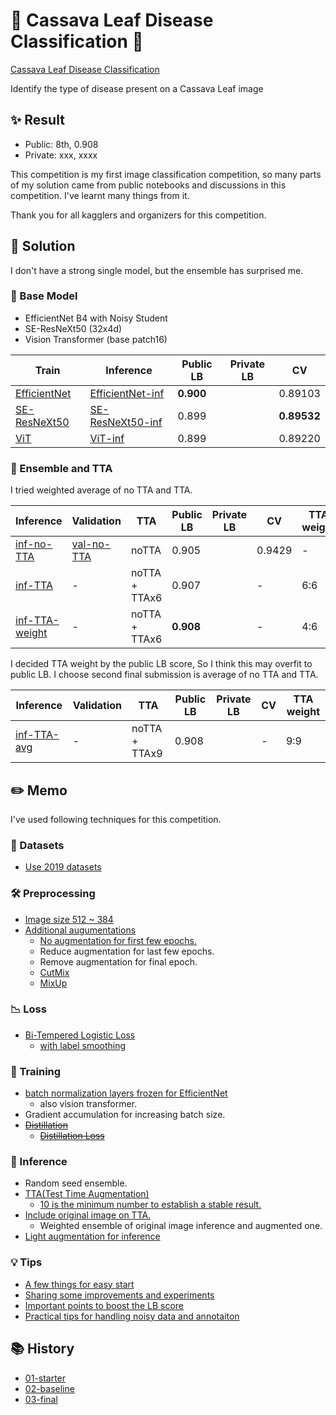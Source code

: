 # 🍃 Cassava Leaf Disease Classification 🍃

[Cassava Leaf Disease Classification](https://www.kaggle.com/c/cassava-leaf-disease-classification/overview)

Identify the type of disease present on a Cassava Leaf image

## ✨ Result

- Public: 8th, 0.908
- Private: xxx, xxxx

This competition is my first image classification competition,
so many parts of my solution came from public notebooks and discussions in this competition.
I've learnt many things from it.

Thank you for all kagglers and organizers for this competition.

## 🔖 Solution

I don't have a strong single model, but the ensemble has surprised me.

### 🎨 Base Model

- EfficientNet B4 with Noisy Student
- SE-ResNeXt50 (32x4d)
- Vision Transformer (base patch16)

| Train          | Inference          | Public LB | Private LB | CV          |
| ---            | ---                | ---       | ---        | ---         |
| [EfficientNet] | [EfficientNet-inf] | **0.900** |            | 0.89103     |
| [SE-ResNeXt50] | [SE-ResNeXt50-inf] | 0.899     |            | **0.89532** |
| [ViT]          | [ViT-inf]          | 0.899     |            | 0.89220     |

[EfficientNet]: https://github.com/IMOKURI/Cassava-Leaf-Disease-Classification/blob/f639150116370039666b7bab452abd85932f4d24/cassava-training.ipynb
[EfficientNet-inf]: https://www.kaggle.com/imokuri/cassava-inference?scriptVersionId=52135491
[SE-ResNeXt50]: https://github.com/IMOKURI/Cassava-Leaf-Disease-Classification/blob/fb7397ca97d624eb4db467c3d67a4c492313aaad/cassava-training.ipynb
[SE-ResNeXt50-inf]: https://www.kaggle.com/imokuri/cassava-inference?scriptVersionId=52812836
[ViT]: https://github.com/IMOKURI/Cassava-Leaf-Disease-Classification/blob/9b7093ed7501254f7705edd31f96467f2be00d8b/cassava-training.ipynb
[ViT-inf]: https://www.kaggle.com/imokuri/cassava-inference?scriptVersionId=52893502

### 🐎 Ensemble and TTA

I tried weighted average of no TTA and TTA.

| Inference        | Validation   | TTA           | Public LB | Private LB | CV     | TTA weight |
| ---              | ---          | ---           | ---       | ---        | ---    | ---        |
| [inf-no-TTA]     | [val-no-TTA] | noTTA         | 0.905     |            | 0.9429 | -          |
| [inf-TTA]        | -            | noTTA + TTAx6 | 0.907     |            | -      | 6:6        |
| [inf-TTA-weight] | -            | noTTA + TTAx6 | **0.908** |            | -      | 4:6        |

I decided TTA weight by the public LB score, So I think this may overfit to public LB.
I choose second final submission is average of no TTA and TTA.

| Inference     | Validation | TTA           | Public LB | Private LB | CV  | TTA weight |
| ---           | ---        | ---           | ---       | ---        | --- | ---        |
| [inf-TTA-avg] | -          | noTTA + TTAx9 | 0.908     |            | -   | 9:9        |

[inf-no-TTA]: https://www.kaggle.com/imokuri/cassava-inference?scriptVersionId=54132321
[inf-TTA]: https://www.kaggle.com/imokuri/cassava-inference?scriptVersionId=54141945
[inf-TTA-weight]: https://www.kaggle.com/imokuri/cassava-inference?scriptVersionId=54244968
[val-no-TTA]: https://github.com/IMOKURI/Cassava-Leaf-Disease-Classification/commit/f7143beaf5c25829e686f94162cdfa7d0d88d7b1
[inf-TTA-avg]: https://www.kaggle.com/imokuri/cassava-inference/execution?scriptVersionId=54503857

## ✏️ Memo

I've used following techniques for this competition.

### 🍃 Datasets

- [Use 2019 datasets](https://www.kaggle.com/piantic/train-cassava-starter-using-various-loss-funcs/notebook)

### 🛠️ Preprocessing

- [Image size 512 ~ 384](https://www.kaggle.com/c/cassava-leaf-disease-classification/discussion/207450)
- [Additional augumentations](https://www.kaggle.com/khyeh0719/pytorch-efficientnet-baseline-train-amp-aug#Define-Train\Validation-Image-Augmentations)
    - [No augmentation for first few epochs.](https://www.kaggle.com/c/cassava-leaf-disease-classification/discussion/212347)
    - Reduce augmentation for last few epochs.
    - Remove augmentation for final epoch.
    - [CutMix](https://www.kaggle.com/c/cassava-leaf-disease-classification/discussion/209065)
    - [MixUp](https://www.kaggle.com/c/cassava-leaf-disease-classification/discussion/212060)

### 📉 Loss

- [Bi-Tempered Logistic Loss](https://www.kaggle.com/c/cassava-leaf-disease-classification/discussion/202017)
    - [with label smoothing](https://www.kaggle.com/piantic/train-cassava-starter-using-various-loss-funcs/notebook#Bi-Tempered-Loss)

### 🏃 Training

- [batch normalization layers frozen for EfficientNet](https://keras.io/examples/vision/image_classification_efficientnet_fine_tuning/#tips-for-fine-tuning-efficientnet)
    - also vision transformer.
- Gradient accumulation for increasing batch size.
- ~~[Distillation](https://www.kaggle.com/c/cassava-leaf-disease-classification/discussion/214959)~~
    - ~~[Distillation Loss](https://ramesharvind.github.io/posts/deep-learning/knowledge-distillation/)~~

### 🚀 Inference

- Random seed ensemble.
- [TTA(Test Time Augmentation)](https://www.kaggle.com/khyeh0719/pytorch-efficientnet-baseline-inference-tta)
    - [10 is the minimum number to establish a stable result.](https://www.kaggle.com/c/cassava-leaf-disease-classification/discussion/214559#1171803)
- [Include original image on TTA.](https://www.kaggle.com/c/cassava-leaf-disease-classification/discussion/210921#1153396)
    - Weighted ensemble of original image inference and augmented one.
- [Light augmentation for inference](https://www.kaggle.com/c/cassava-leaf-disease-classification/discussion/206489)

### 💡 Tips

- [A few things for easy start](https://www.kaggle.com/c/cassava-leaf-disease-classification/discussion/207450)
- [Sharing some improvements and experiments](https://www.kaggle.com/c/cassava-leaf-disease-classification/discussion/203594)
- [Important points to boost the LB score](https://www.kaggle.com/c/cassava-leaf-disease-classification/discussion/208402)
- [Practical tips for handling noisy data and annotaiton](https://www2.slideshare.net/RyuichiKanoh/practical-tips-for-handling-noisy-data-and-annotaiton-204195412)


## 📚 History

- [01-starter](history/01-starter.md)
- [02-baseline](history/02-baseline.md)
- [03-final](history/03-final.md)
